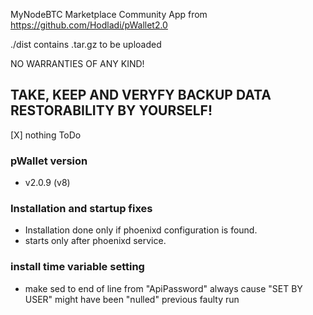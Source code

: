  MyNodeBTC Marketplace Community App from https://github.com/Hodladi/pWallet2.0

./dist contains .tar.gz to be uploaded

NO WARRANTIES OF ANY KIND!

TAKE, KEEP AND VERYFY BACKUP DATA RESTORABILITY BY YOURSELF!
---

[X] nothing ToDo

### pWallet version
* v2.0.9 (v8)

### Installation and startup fixes
* Installation done only if phoenixd configuration is found.
* starts only after phoenixd service.

### install time variable setting
* make sed to end of line from "ApiPassword" always cause "SET BY USER" might have been "nulled" previous faulty run